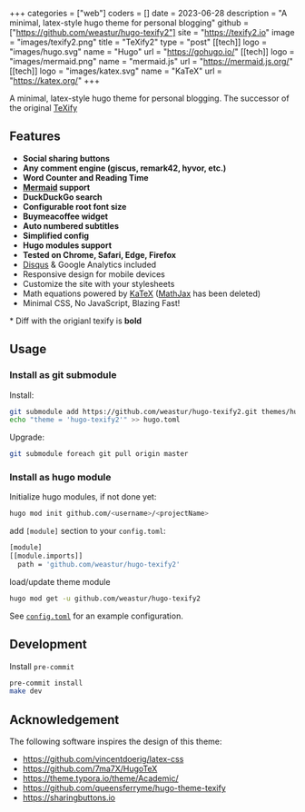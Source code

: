 +++
categories = ["web"]
coders = []
date = 2023-06-28
description = "A minimal, latex-style hugo theme for personal blogging"
github = ["https://github.com/weastur/hugo-texify2"]
site = "https://texify2.io"
image = "images/texify2.png"
title = "TeXify2"
type = "post"
[[tech]]
logo = "images/hugo.svg"
name = "Hugo"
url = "https://gohugo.io/"
[[tech]]
logo = "images/mermaid.png"
name = "mermaid.js"
url = "https://mermaid.js.org/"
[[tech]]
logo = "images/katex.svg"
name = "KaTeX"
url = "https://katex.org/"
+++

A minimal, latex-style hugo theme for personal blogging.
The successor of the original [TeXify](https://github.com/queensferryme/hugo-theme-texify)

## Features

- **Social sharing buttons**
- **Any comment engine (giscus, remark42, hyvor, etc.)**
- **Word Counter and Reading Time**
- **[Mermaid](https://mermaid.js.org) support**
- **DuckDuckGo search**
- **Configurable root font size**
- **Buymeacoffee widget**
- **Auto numbered subtitles**
- **Simplified config**
- **Hugo modules support**
- **Tested on Chrome, Safari, Edge, Firefox**
- [Disqus](https://disqus.com/) & Google Analytics included
- Responsive design for mobile devices
- Customize the site with your stylesheets
- Math equations powered by [KaTeX](https://katex.org/)
([MathJax](https://www.mathjax.org/) has been deleted)
- Minimal CSS, No JavaScript, Blazing Fast!

\* Diff with the origianl texify is **bold**

## Usage

### Install as git submodule

Install:

```bash
git submodule add https://github.com/weastur/hugo-texify2.git themes/hugo-texify2
echo "theme = 'hugo-texify2'" >> hugo.toml
```

Upgrade:

```bash
git submodule foreach git pull origin master
```

### Install as hugo module

Initialize hugo modules, if not done yet:

```bash
hugo mod init github.com/<username>/<projectName>
```

add `[module]` section to your `config.toml`:

```bash
[module]
[[module.imports]]
  path = 'github.com/weastur/hugo-texify2'
```

load/update theme module

```bash
hugo mod get -u github.com/weastur/hugo-texify2
```

See [`config.toml`](https://github.com/weastur/hugo-texify2/blob/master/config.toml)
for an example configuration.

## Development

Install `pre-commit`

```bash
pre-commit install
make dev
```

## Acknowledgement

The following software inspires the design of this theme:

- <https://github.com/vincentdoerig/latex-css>
- <https://github.com/7ma7X/HugoTeX>
- <https://theme.typora.io/theme/Academic/>
- <https://github.com/queensferryme/hugo-theme-texify>
- <https://sharingbuttons.io>
